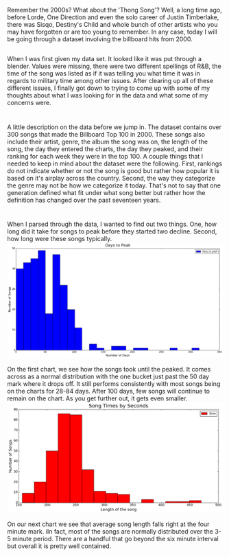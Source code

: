 Remember the 2000s? What about the 'Thong Song'? Well, a long time ago, before Lorde, One Direction and even the solo career of Justin Timberlake, there was Sisqo, Destiny's Child and whole bunch of other artists who you may have forgotten or are too young to remember. In any case, today I will be going through a dataset involving the billboard hits from 2000.
##
When I was first given my data set. It looked like it was put through a blender. Values were missing, there were two different spellings of R&B, the time of the song was listed as if it was telling you what time it was in regards to military time among other issues. After clearing up all of these different issues, I finally got down to trying to come up with some of my thoughts about what I was looking for in the data and what some of my concerns were. 
#
A little description on the data before we jump in. The dataset contains over 300 songs that made the Billboard Top 100 in 2000. These songs also include their artist, genre, the album the song was on, the length of the song,  the day they entered the charts, the day they peaked, and their ranking for each week they were in the top 100. A couple things that I needed to keep in mind about the dataset were the following. First, rankings do not indicate whether or not the song is good but rather how popular it is based on it's airplay across the country. Second, the way they categorize the genre may not be how we categorize it today. That's not to say that one generation defined what fit under what song better but rather how the definition has changed over the past seventeen years.
#
When I parsed through the data, I wanted to find out two things. One, how long did it take for songs to peak before they started two decline. Second, how long were these songs typically.
![Image Name](../images/Days_to_peak.project2.jpg)

On the first chart, we see how the songs took until the peaked. It comes across as a normal distribution with the one bucket just past the 50 day mark where it drops off. It still performs consistently with most songs being on the charts for 28-84 days. After 100 days, few songs will continue to remain on the chart. As you get further out, it gets even smaller.
![Image Name](../images/Song_Length.project2.jpg)

On our next chart we see that average song length falls right at the four minute mark. iIn fact, most of the songs are normally distributed over the 3-5 minute period.  There are a handful that go beyond the six minute interval but overall it is pretty well contained.
